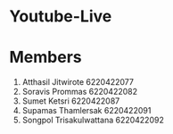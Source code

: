 # Youtube-Live

# Members
1. Atthasil  Jitwirote 6220422077
2. Soravis Prommas 6220422082  
3. Sumet Ketsri  6220422087 
4. Supamas Thamlersak  6220422091
5. Songpol Trisakulwattana 6220422092
